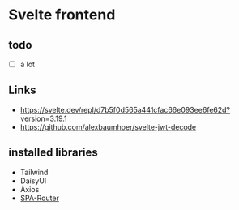 # Svelte frontend

## todo
- [ ] a lot

## Links
- https://svelte.dev/repl/d7b5f0d565a441cfac66e093ee6fe62d?version=3.19.1
- https://github.com/alexbaumhoer/svelte-jwt-decode


## installed libraries
- Tailwind
- DaisyUI
- Axios
- [SPA-Router](https://github.com/ItalyPaleAle/svelte-spa-router) 
